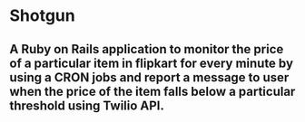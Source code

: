 # Shotgun

## A Ruby on Rails application to monitor the price of a particular item in flipkart for every minute by using a CRON jobs and report a message to user when the price of the item falls below a particular threshold using Twilio API.
